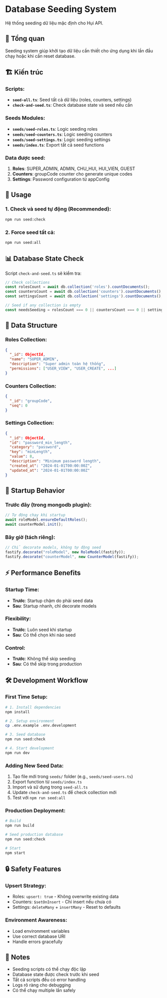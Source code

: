 # Database Seeding System

Hệ thống seeding dữ liệu mặc định cho Hụi API.

## 🎯 Tổng quan

Seeding system giúp khởi tạo dữ liệu cần thiết cho ứng dụng khi lần đầu chạy hoặc khi cần reset database.

## 🏗️ Kiến trúc

### Scripts:
- **`seed-all.ts`**: Seed tất cả dữ liệu (roles, counters, settings)
- **`check-and-seed.ts`**: Check database state và seed nếu cần

### Seeds Modules:
- **`seeds/seed-roles.ts`**: Logic seeding roles
- **`seeds/seed-counters.ts`**: Logic seeding counters
- **`seeds/seed-settings.ts`**: Logic seeding settings
- **`seeds/index.ts`**: Export tất cả seed functions

### Data được seed:
1. **Roles**: SUPER_ADMIN, ADMIN, CHU_HUI, HUI_VIEN, GUEST
2. **Counters**: groupCode counter cho generate unique codes
3. **Settings**: Password configuration từ appConfig

## 🚀 Usage

### 1. Check và seed tự động (Recommended):
```bash
npm run seed:check
```

### 2. Force seed tất cả:
```bash
npm run seed:all
```



## 📊 Database State Check

Script `check-and-seed.ts` sẽ kiểm tra:

```typescript
// Check collections
const rolesCount = await db.collection('roles').countDocuments();
const countersCount = await db.collection('counters').countDocuments();
const settingsCount = await db.collection('settings').countDocuments();

// Seed if any collection is empty
const needsSeeding = rolesCount === 0 || countersCount === 0 || settingsCount === 0;
```

## 🎨 Data Structure

### Roles Collection:
```json
{
  "_id": ObjectId,
  "name": "SUPER_ADMIN",
  "description": "Super admin toàn hệ thống",
  "permissions": ["USER_VIEW", "USER_CREATE", ...]
}
```

### Counters Collection:
```json
{
  "_id": "groupCode",
  "seq": 0
}
```

### Settings Collection:
```json
{
  "_id": ObjectId,
  "id": "password_min_length",
  "category": "password",
  "key": "minLength",
  "value": 8,
  "description": "Minimum password length",
  "created_at": "2024-01-01T00:00:00Z",
  "updated_at": "2024-01-01T00:00:00Z"
}
```

## 🔄 Startup Behavior

### Trước đây (trong mongodb plugin):
```typescript
// Tự động chạy khi startup
await roleModel.ensureDefaultRoles();
await counterModel.init();
```

### Bây giờ (tách riêng):
```typescript
// Chỉ decorate models, không tự động seed
fastify.decorate("roleModel", new RoleModel(fastify));
fastify.decorate("counterModel", new CounterModel(fastify));
```

## ⚡ Performance Benefits

### Startup Time:
- **Trước**: Startup chậm do phải seed data
- **Sau**: Startup nhanh, chỉ decorate models

### Flexibility:
- **Trước**: Luôn seed khi startup
- **Sau**: Có thể chọn khi nào seed

### Control:
- **Trước**: Không thể skip seeding
- **Sau**: Có thể skip trong production

## 🛠️ Development Workflow

### First Time Setup:
```bash
# 1. Install dependencies
npm install

# 2. Setup environment
cp .env.example .env.development

# 3. Seed database
npm run seed:check

# 4. Start development
npm run dev
```

### Adding New Seed Data:
1. Tạo file mới trong `seeds/` folder (e.g., `seeds/seed-users.ts`)
2. Export function từ `seeds/index.ts`
3. Import và sử dụng trong `seed-all.ts`
4. Update `check-and-seed.ts` để check collection mới
5. Test với `npm run seed:all`

### Production Deployment:
```bash
# Build
npm run build

# Seed production database
npm run seed:check

# Start
npm start
```

## 🔒 Safety Features

### Upsert Strategy:
- Roles: `upsert: true` - Không overwrite existing data
- Counters: `$setOnInsert` - Chỉ insert nếu chưa có
- Settings: `deleteMany` + `insertMany` - Reset to defaults

### Environment Awareness:
- Load environment variables
- Use correct database URI
- Handle errors gracefully

## 📝 Notes

- Seeding scripts có thể chạy độc lập
- Database state được check trước khi seed
- Tất cả scripts đều có error handling
- Logs rõ ràng cho debugging
- Có thể chạy multiple lần safely 